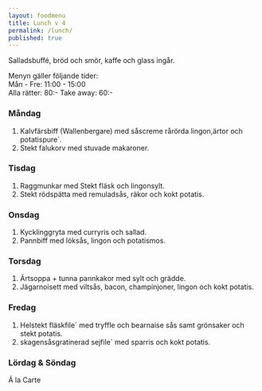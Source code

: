 ```yaml
---
layout: foodmenu
title: Lunch v 4
permalink: /lunch/
published: true
---
```

Salladsbuffé, bröd och smör, kaffe och glass ingår.

Menyn gäller följande tider:  
Mån - Fre: 11:00 - 15:00  
Alla rätter: 80:- Take away: 60:-

### Måndag

1. Kalvfärsbiff (Wallenbergare) med såscreme rårörda lingon,ärtor och potatispure´.
2. Stekt falukorv med stuvade makaroner.

### Tisdag

1. Raggmunkar med Stekt fläsk och lingonsylt.
2. Stekt rödspätta med remuladsås, räkor och kokt potatis. 

### Onsdag

1. Kycklinggryta med curryris och sallad.
2. Pannbiff med löksås, lingon och potatismos.

### Torsdag

1. Ärtsoppa + tunna pannkakor med sylt och grädde.
2. Jägarnoisett med viltsås, bacon, champinjoner, lingon och kokt potatis.

### Fredag

1. Helstekt fläskfile´ med tryffle och bearnaise sås samt grönsaker och stekt potatis.  
2. skagensåsgratinerad sejfile´ med sparris och kokt potatis.


### Lördag & Söndag

Á la Carte
